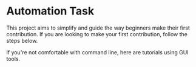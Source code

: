 # Automation Task

This project aims to simplify and guide the way beginners make their first contribution. If you are looking to make your first contribution, follow the steps below.

If you're not comfortable with command line, here are tutorials using GUI tools.